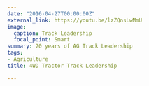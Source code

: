 ```yaml
---
date: "2016-04-27T00:00:00Z"
external_link: https://youtu.be/lzZQnsLwMmU
image:
  caption: Track Leadership
  focal_point: Smart
summary: 20 years of AG Track Leadership
tags:
- Agriculture
title: 4WD Tractor Track Leadership

---
```


